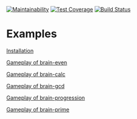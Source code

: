 [![Maintainability](https://api.codeclimate.com/v1/badges/a99a88d28ad37a79dbf6/maintainability)](https://codeclimate.com/github/codeclimate/codeclimate/maintainability)
[![Test Coverage](https://api.codeclimate.com/v1/badges/a99a88d28ad37a79dbf6/test_coverage)](https://codeclimate.com/github/codeclimate/codeclimate/test_coverage)
[![Build Status](https://travis-ci.org/ashikov/frontend-project-lvl1.svg?branch=master)](https://travis-ci.org/ashikov/frontend-project-lvl1)
# Examples
[Installation](https://asciinema.org/a/WHAKN8mNHCp46MQpkHGevNj7d "Installation example on asciinema.org")

[Gameplay of brain-even](https://asciinema.org/a/G39PwfXxPxVDlu1neR1tg5iPh "Gameplay of brain-even on asciinema.org")

[Gameplay of brain-calc](https://asciinema.org/a/biQcWVLMn13DADVJmB72y4FI0 "Gameplay of brain-calc on asciinema.org")

[Gameplay of brain-gcd](https://asciinema.org/a/fzRwR6rpRsdUjQB6Kwp9tZieK "Gameplay of brain-gcd on asciinema.org")

[Gameplay of brain-progression](https://asciinema.org/a/fVlreDgN2V24XsH1JjDn5cpml "Gameplay of brain-progression on asciinema.org")

[Gameplay of brain-prime](https://asciinema.org/a/tzPqNsxqG9wk6HHImoCxKAMHC "Gameplay of brain-prime on asciinema.org")
